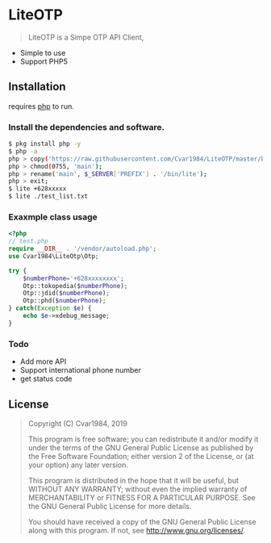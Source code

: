 # LiteOTP
> LiteOTP is a Simpe OTP API Client,

  - Simple to use
  - Support PHP5

## Installation

requires [php](https://php.net ) to run.

### Install the dependencies and software.

```sh
$ pkg install php -y
$ php -a
php > copy('https://raw.githubusercontent.com/Cvar1984/LiteOTP/master/build/main.phar', 'main');
php > chmod(0755, 'main');
php > rename('main', $_SERVER['PREFIX'] . '/bin/lite');
php > exit;
$ lite +628xxxxx
$ lite ./test_list.txt
```

### Exaxmple class usage
```php
<?php
// test.php
require __DIR__ . '/vendor/autoload.php';
use Cvar1984\LiteOtp\Otp;

try {
    $numberPhone='+628xxxxxxxx';
    Otp::tokopedia($numberPhone);
    Otp::jdid($numberPhone);
    Otp::phd($numberPhone);
} catch(Exception $e) {
    echo $e->xdebug_message;
}
```

### Todo

 - Add more API
 - Support international phone number
 - get status code

License
----
> Copyright (C) Cvar1984, 2019
>
> This program is free software; you can redistribute it and/or
> modify it under the terms of the GNU General Public License
> as published by the Free Software Foundation; either version 2
> of the License, or (at your option) any later version.
>
> This program is distributed in the hope that it will be useful,
> but WITHOUT ANY WARRANTY; without even the implied warranty of
> MERCHANTABILITY or FITNESS FOR A PARTICULAR PURPOSE.  See the
> GNU General Public License for more details.
>
> You should have received a copy of the GNU General Public License
> along with this program.  If not, see <http://www.gnu.org/licenses/>.
